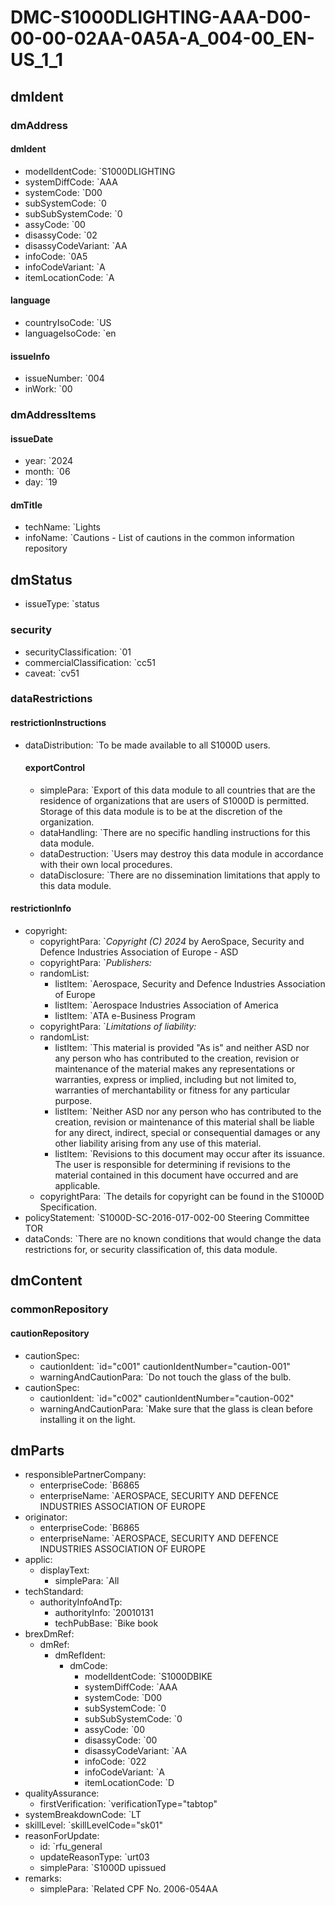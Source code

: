 # DMC-S1000DLIGHTING-AAA-D00-00-00-02AA-0A5A-A_004-00_EN-US_1_1

## dmIdent

### dmAddress

#### dmIdent

*   modelIdentCode: `S1000DLIGHTING
*   systemDiffCode: `AAA
*   systemCode: `D00
*   subSystemCode: `0
*   subSubSystemCode: `0
*   assyCode: `00
*   disassyCode: `02
*   disassyCodeVariant: `AA
*   infoCode: `0A5
*   infoCodeVariant: `A
*   itemLocationCode: `A
#### language

*   countryIsoCode: `US
*   languageIsoCode: `en
#### issueInfo

*   issueNumber: `004
*   inWork: `00
### dmAddressItems

#### issueDate

*   year: `2024
*   month: `06
*   day: `19
#### dmTitle

*   techName: `Lights
*   infoName: `Cautions - List of cautions in the common information repository
## dmStatus

*   issueType: `status
### security

*   securityClassification: `01
*   commercialClassification: `cc51
*   caveat: `cv51
### dataRestrictions

#### restrictionInstructions

*   dataDistribution: `To be made available to all S1000D users.
    #### exportControl

    *   simplePara: `Export of this data module to all countries that are the residence of organizations that are users of S1000D is permitted. Storage of this data module is to be at the discretion of the organization.
    *   dataHandling: `There are no specific handling instructions for this data module.
    *   dataDestruction: `Users may destroy this data module in accordance with their own local procedures.
    *   dataDisclosure: `There are no dissemination limitations that apply to this data module.
#### restrictionInfo

*   copyright:
    *   copyrightPara: `*Copyright (C) 2024* by AeroSpace, Security and Defence Industries Association of Europe - ASD
    *   copyrightPara: `*Publishers:*
    *   randomList:
        *   listItem: `Aerospace, Security and Defence Industries Association of Europe
        *   listItem: `Aerospace Industries Association of America
        *   listItem: `ATA e-Business Program
    *   copyrightPara: `*Limitations of liability:*
    *   randomList:
        *   listItem: `This material is provided "As is" and neither ASD nor any person who has contributed to the creation, revision or maintenance of the material makes any representations or warranties, express or implied, including but not limited to, warranties of merchantability or fitness for any particular purpose.
        *   listItem: `Neither ASD nor any person who has contributed to the creation, revision or maintenance of this material shall be liable for any direct, indirect, special or consequential damages or any other liability arising from any use of this material.
        *   listItem: `Revisions to this document may occur after its issuance. The user is responsible for determining if revisions to the material contained in this document have occurred and are applicable.
    *   copyrightPara: `The details for copyright can be found in the S1000D Specification.
*   policyStatement: `S1000D-SC-2016-017-002-00 Steering Committee TOR
*   dataConds: `There are no known conditions that would change the data restrictions for, or security classification of, this data module.
## dmContent

### commonRepository

#### cautionRepository

*   cautionSpec:
    *   cautionIdent: `id="c001" cautionIdentNumber="caution-001"
    *   warningAndCautionPara: `Do not touch the glass of the bulb.
*   cautionSpec:
    *   cautionIdent: `id="c002" cautionIdentNumber="caution-002"
    *   warningAndCautionPara: `Make sure that the glass is clean before installing it on the light.
## dmParts

*   responsiblePartnerCompany:
    *   enterpriseCode: `B6865
    *   enterpriseName: `AEROSPACE, SECURITY AND DEFENCE INDUSTRIES ASSOCIATION OF EUROPE
*   originator:
    *   enterpriseCode: `B6865
    *   enterpriseName: `AEROSPACE, SECURITY AND DEFENCE INDUSTRIES ASSOCIATION OF EUROPE
*   applic:
    *   displayText:
        *   simplePara: `All
*   techStandard:
    *   authorityInfoAndTp:
        *   authorityInfo: `20010131
        *   techPubBase: `Bike book
*   brexDmRef:
    *   dmRef:
        *   dmRefIdent:
            *   dmCode:
                *   modelIdentCode: `S1000DBIKE
                *   systemDiffCode: `AAA
                *   systemCode: `D00
                *   subSystemCode: `0
                *   subSubSystemCode: `0
                *   assyCode: `00
                *   disassyCode: `00
                *   disassyCodeVariant: `AA
                *   infoCode: `022
                *   infoCodeVariant: `A
                *   itemLocationCode: `D
*   qualityAssurance:
    *   firstVerification: `verificationType="tabtop"
*   systemBreakdownCode: `LT
*   skillLevel: `skillLevelCode="sk01"
*   reasonForUpdate:
    *   id: `rfu_general
    *   updateReasonType: `urt03
    *   simplePara: `S1000D upissued
*   remarks:
    *   simplePara: `Related CPF No. 2006-054AA